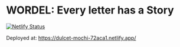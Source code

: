 # WORDEL: Every letter has a Story

[![Netlify Status](https://api.netlify.com/api/v1/badges/ebbac6c3-8f4e-4811-989f-a97acc058106/deploy-status)](https://app.netlify.com/sites/dulcet-mochi-72aca1/deploys)

Deployed at: https://dulcet-mochi-72aca1.netlify.app/
